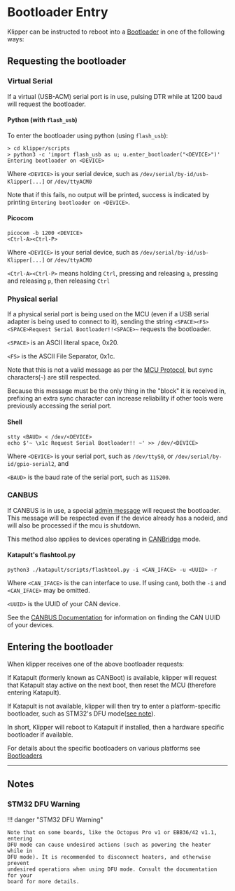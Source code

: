 # Bootloader Entry

Klipper can be instructed to reboot into a [Bootloader](Bootloaders.md) in one
of the following ways:

## Requesting the bootloader

### Virtual Serial

If a virtual (USB-ACM) serial port is in use, pulsing DTR while at 1200 baud
will request the bootloader.

#### Python (with `flash_usb`)

To enter the bootloader using python (using `flash_usb`):

```shell
> cd klipper/scripts
> python3 -c 'import flash_usb as u; u.enter_bootloader("<DEVICE>")'
Entering bootloader on <DEVICE>
```

Where `<DEVICE>` is your serial device, such as
`/dev/serial/by-id/usb-Klipper[...]` or `/dev/ttyACM0`

Note that if this fails, no output will be printed, success is indicated by
printing `Entering bootloader on <DEVICE>`.

#### Picocom

```shell
picocom -b 1200 <DEVICE>
<Ctrl-A><Ctrl-P>
```

Where `<DEVICE>` is your serial device, such as
`/dev/serial/by-id/usb-Klipper[...]` or `/dev/ttyACM0`

`<Ctrl-A><Ctrl-P>` means
holding `Ctrl`, pressing and releasing `a`, pressing and releasing `p`, then
releasing `Ctrl`

### Physical serial

If a physical serial port is being used on the MCU (even if a USB serial adapter
is being used to connect to it), sending the string
`<SPACE><FS><SPACE>Request Serial Bootloader!!<SPACE>~` requests the bootloader.

`<SPACE>` is an ASCII literal space, 0x20.

`<FS>` is the ASCII File Separator, 0x1c.

Note that this is not a valid message as per the
[MCU Protocol](Protocol.md#micro-controller-interface), but sync characters(`~`)
are still respected.

Because this message must be the only thing in the "block"
it is received in, prefixing an extra sync character can increase reliability if
other tools were previously accessing the serial port.

#### Shell

```shell
stty <BAUD> < /dev/<DEVICE>
echo $'~ \x1c Request Serial Bootloader!! ~' >> /dev/<DEVICE>
```

Where `<DEVICE>` is your serial port, such as `/dev/ttyS0`, or
`/dev/serial/by-id/gpio-serial2`, and

`<BAUD>` is the baud rate of the serial port, such as `115200`.

### CANBUS

If CANBUS is in use, a special
[admin message](CANBUS_protocol.md#admin-messages) will request the bootloader.
This message will be respected even if the device already has a nodeid, and will
also be processed if the mcu is shutdown.

This method also applies to devices operating in
[CANBridge](CANBUS.md#usb-to-can-bus-bridge-mode) mode.

#### Katapult's flashtool.py

```shell
python3 ./katapult/scripts/flashtool.py -i <CAN_IFACE> -u <UUID> -r
```

Where `<CAN_IFACE>` is the can interface to use. If using `can0`, both the `-i`
and `<CAN_IFACE>` may be omitted.

`<UUID>` is the UUID of your CAN device.

See the
[CANBUS Documentation](CANBUS.md#finding-the-canbus_uuid-for-new-micro-controllers)
for information on finding the CAN UUID of your devices.

## Entering the bootloader

When klipper receives one of the above bootloader requests:

If Katapult (formerly known as CANBoot) is available, klipper will request that
Katapult stay active on the next boot, then reset the MCU (therefore entering
Katapult).

If Katapult is not available, klipper will then try to enter a
platform-specific bootloader, such as STM32's DFU
mode([see note](#stm32-dfu-warning)).

In short, Klipper will reboot to Katapult if installed, then a hardware specific
bootloader if available.

For details about the specific bootloaders on various platforms see
[Bootloaders](Bootloaders.md)

---

## Notes

### STM32 DFU Warning

!!! danger "STM32 DFU Warning"

    Note that on some boards, like the Octopus Pro v1 or EBB36/42 v1.1, entering
    DFU mode can cause undesired actions (such as powering the heater while in
    DFU mode). It is recommended to disconnect heaters, and otherwise prevent
    undesired operations when using DFU mode. Consult the documentation for your
    board for more details.
